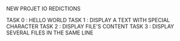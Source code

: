NEW PROJET IO REDICTIONS


TASK 0 : HELLO WORLD
TASK 1 : DISPLAY A TEXT WITH SPECIAL CHARACTER
TASK 2 : DISPLAY FILE'S CONTENT
TASK 3 : DISPLAY SEVERAL FILES IN THE SAME LINE
